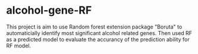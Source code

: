 # alcohol-gene-RF
This project is aim to use Random forest extension package "Boruta" to automaticially identify most significant alcohol related genes. Then used RF as a predicted model to evaluate the accurancy of the prediction ability for RF model. 
